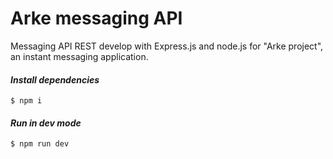 # Arke messaging API
Messaging API REST develop with Express.js and node.js for "Arke project", an instant messaging application.


#### _Install dependencies_
```
$ npm i
```

#### _Run in dev mode_
```
$ npm run dev
```
